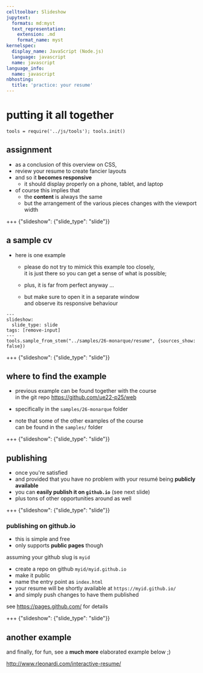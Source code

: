```yaml
---
celltoolbar: Slideshow
jupytext:
  formats: md:myst
  text_representation:
    extension: .md
    format_name: myst
kernelspec:
  display_name: JavaScript (Node.js)
  language: javascript
  name: javascript
language_info:
  name: javascript
nbhosting:
  title: 'practice: your resume'
---
```


# putting it all together

```{code-cell}
tools = require('../js/tools'); tools.init()
```

## assignment

* as a conclusion of this overview on CSS,
* review your resume to create fancier layouts
* and so it **becomes responsive**
  * it should display properly on a phone, tablet, and laptop
* of course this implies that
  * the **content** is always the same
  * but the arrangement of the various pieces changes with the viewport width

+++ {"slideshow": {"slide_type": "slide"}}

## a sample cv

* here is one example
  * please do not try to mimick this example too closely,  
    it is just there so you can get a sense of what is possible;

  * plus, it is far from perfect anyway ...
  * but make sure to open it in a separate window  
    and observe its responsive behaviour

```{code-cell}
---
slideshow:
  slide_type: slide
tags: [remove-input]
---
tools.sample_from_stem("../samples/26-monarque/resume", {sources_show: false})
```

+++ {"slideshow": {"slide_type": "slide"}}

## where to find the example

* previous example can be found together with the course   
  in the git repo
  <https://github.com/ue22-p25/web>

* specifically in the `samples/26-monarque` folder
* note that some of the other examples of the course  
  can be found in the `samples/` folder

+++ {"slideshow": {"slide_type": "slide"}}

## publishing

* once you're satisfied
* and provided that you have no problem with your resumé being **publicly available**
* you can **easily publish it on `github.io`** (see next slide)
* plus tons of other opportunities around as well

+++ {"slideshow": {"slide_type": "slide"}}

### publishing on github.io

* this is simple and free
* only supports **public pages** though

assuming your github slug is `myid`

* create a repo on github `myid/myid.github.io`
* make it public
* name the entry point as `index.html`
* your resume will be shortly available at `https://myid.github.io/`
* and simply push changes to have them published

see <https://pages.github.com/> for details

+++ {"slideshow": {"slide_type": "slide"}}

## another example

and finally, for fun, see a **much more** elaborated example below ;)

<http://www.rleonardi.com/interactive-resume/>
